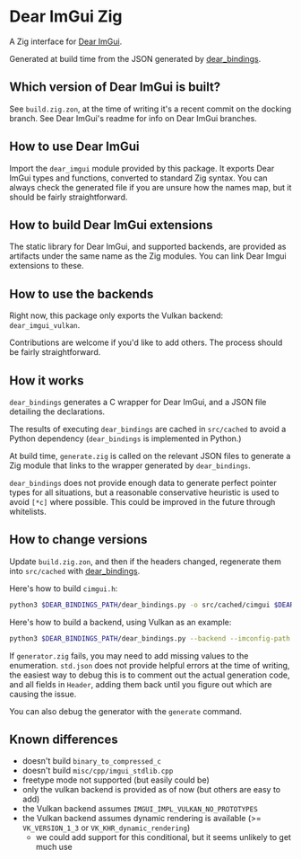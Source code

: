 # Dear ImGui Zig

A Zig interface for [Dear ImGui](https://github.com/ocornut/imgui).

Generated at build time from the JSON generated by [dear_bindings](https://github.com/dearimgui/dear_bindings).

## Which version of Dear ImGui is built?

See `build.zig.zon`, at the time of writing it's a recent commit on the docking branch. See Dear ImGui's readme for info on Dear ImGui branches.

## How to use Dear ImGui

Import the `dear_imgui` module provided by this package. It exports Dear ImGui types and functions, converted to standard Zig syntax. You can always check the generated file if you are unsure how the names map, but it should be fairly straightforward.

## How to build Dear ImGui extensions

The static library for Dear ImGui, and supported backends, are provided as artifacts under the same name as the Zig modules. You can link Dear Imgui extensions to these.

## How to use the backends

Right now, this package only exports the Vulkan backend: `dear_imgui_vulkan`.

Contributions are welcome if you'd like to add others. The process should be fairly straightforward.

## How it works

`dear_bindings` generates a C wrapper for Dear ImGui, and a JSON file detailing the declarations.

The results of executing `dear_bindings` are cached in `src/cached` to avoid a Python dependency
(`dear_bindings` is implemented in Python.)

At build time, `generate.zig` is called on the relevant JSON files to generate a Zig module that links to the wrapper generated by `dear_bindings`.

`dear_bindings` does not provide enough data to generate perfect pointer types for all situations, but a reasonable conservative heuristic is used to avoid `[*c]` where possible. This could be improved in the future through whitelists.

## How to change versions

Update `build.zig.zon`, and then if the headers changed, regenerate them into `src/cached` with [dear_bindings](https://github.com/dearimgui/dear_bindings).

Here's how to build `cimgui.h`:
```sh
python3 $DEAR_BINDINGS_PATH/dear_bindings.py -o src/cached/cimgui $DEAR_IMGUI_PATH/imgui.h
```

Here's how to build a backend, using Vulkan as an example:

```sh
python3 $DEAR_BINDINGS_PATH/dear_bindings.py --backend --imconfig-path $DEAR_IMGUI_PATH/imconfig.h -o src/cached/cimgui_impl_vulkan $DEAR_IMGUI_PATH/backends/imgui_impl_vulkan.h
```

If `generator.zig` fails, you may need to add missing values to the enumeration. `std.json` does not provide helpful errors at the time of writing, the easiest way to debug this is to comment out the actual generation code, and all fields in `Header`, adding them back until you figure out which are causing the issue.

You can also debug the generator with the `generate` command.

## Known differences
* doesn't build `binary_to_compressed_c`
* doesn't build `misc/cpp/imgui_stdlib.cpp`
* freetype mode not supported (but easily could be)
* only the vulkan backend is provided as of now (but others are easy to add)
* the Vulkan backend assumes `IMGUI_IMPL_VULKAN_NO_PROTOTYPES`
* the Vulkan backend assumes dynamic rendering is available (>= `VK_VERSION_1_3` or `VK_KHR_dynamic_rendering`)
    * we could add support for this conditional, but it seems unlikely to get much use

